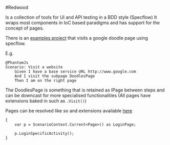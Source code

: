 #Redwood

Is a collection of tools for UI and API testing in a BDD style (Specflow)
It wraps most components in IoC based paradigms and has support for the concept of pages.

There is an [examples project](https://github.com/AlexsJones/RedWood/tree/master/Example/UnitTestProject1/UnitTestProject1/Features) that visits a google doodle page using specflow.

E.g.

```
@PhantomJs
Scenario: Visit a website
	Given I have a base service URL http://www.google.com
	And I visit the subpage DoodlesPage
	Then I am on the right page
```

The DoodlesPage is something that is retained as IPage between steps and can be downcast for more specialised functionalities
(All pages have extensions baked in such as `.Visit()`)

Pages can be resolved like so and extensions available [here](https://github.com/AlexsJones/RedWood/blob/master/RedWood.Pages/Extensions/Page/PageObjectExtensions.cs)

```
{
	var p = ScenarioContext.Current<Page>() as LoginPage;
	
	p.LoginSpecificActivity();
}

```

